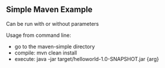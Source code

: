 ## Simple Maven Example

Can be run with or without parameters

Usage from command line:
* go to the maven-simple directory
* compile: mvn clean install
* execute: java -jar target/helloworld-1.0-SNAPSHOT.jar {arg}

